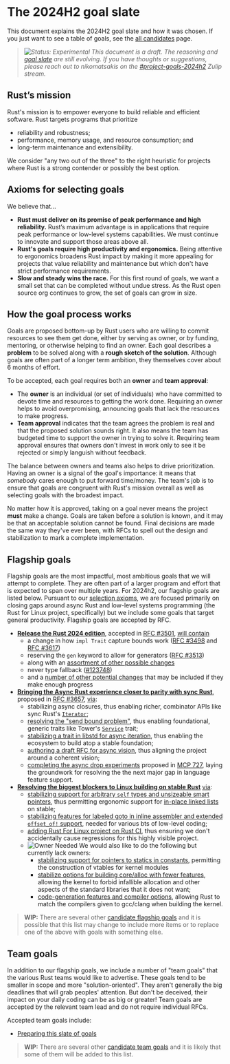 # The 2024H2 goal slate

This document explains the 2024H2 goal slate and how it was chosen. If you just want to see a table of goals, see the [all candidates](./candidates.md) page.

> *![Status: Experimental](https://img.shields.io/badge/Status-Experimental-yellow) This document is a draft. The reasoning and [goal slate](./slate.md) are still evolving. If you have thoughts or suggestions, please reach out to nikomatsakis on the [#project-goals-2024h2](https://rust-lang.zulipchat.com/#narrow/stream/435869-project-goals-2024h2) Zulip stream.*

## Rust’s mission

Rust's mission is to empower everyone to build reliable and efficient software.
Rust targets programs that prioritize

* reliability and robustness;
* performance, memory usage, and resource consumption; and
* long-term maintenance and extensibility.

We consider "any two out of the three" to the right heuristic for projects where Rust is a strong contender or possibly the best option.

## Axioms for selecting goals

We believe that...

* **Rust must deliver on its promise of peak performance and high reliability.** Rust’s maximum advantage is in applications that require peak performance or low-level systems capabilities. We must continue to innovate and support those areas above all.
* **Rust's goals require high productivity and ergonomics.** Being attentive to ergonomics broadens Rust impact by making it more appealing for projects that value reliability and maintenance but which don't have strict performance requirements.
* **Slow and steady wins the race.** For this first round of goals, we want a small set that can be completed without undue stress. As the Rust open source org continues to grow, the set of goals can grow in size.

## How the goal process works

Goals are proposed bottom-up by Rust users who are willing to commit resources to see them get done, either by serving as owner,
or by funding, mentoring, or otherwise helping to find an owner.
Each goal describes a **problem** to be solved along with a **rough sketch of the solution**.
Although goals are often part of a longer term ambition, they themselves cover about 6 months of effort.

To be accepted, each goal requires both an **owner** and **team approval**:

* The **owner** is an individual (or set of individuals) who have committed to devote time and resources to getting the work done.
  Requiring an owner helps to avoid overpromising, announcing goals that lack the resources to make progress.
* **Team approval** indicates that the team agrees the problem is real and that the proposed solution sounds right.
  It also means the team has budgeted time to support the owner in trying to solve it.
  Requiring team approval ensures that owners don't invest in work only to see it be rejected or simply languish without feedback.

The balance between owners and teams also helps to drive prioritization.
Having an owner is a signal of the goal's importance: it means that *somebody* cares enough to put forward time/money.
The team's job is to ensure that goals are congruent with Rust's mission overall as well as selecting goals with the broadest impact.

No matter how it is approved, taking on a goal never means the project **must** make a change.
Goals are taken before a solution is known, and it may be that an acceptable solution cannot be found.
Final decisions are made the same way they've ever been, with RFCs to spell out the design and stabilization to mark a complete implementation.


## Flagship goals

Flagship goals are the most impactful, most ambitious goals that we will attempt to complete. They are often part of a larger program and effort that is expected to span over multiple years. For 2024h2, our flagship goals are listed below. Pursuant to our [selection axioms](#axioms-for-rust-adoption), we are focused primarily on closing gaps around async Rust and low-level systems programming (the Rust for Linux project, specifically) but we include some goals that target general productivity. Flagship goals are accepted by RFC.

[RFC #3501]: https://rust-lang.github.io/rfcs/3501-edition-2024.html
[RFC #3657]: https://github.com/rust-lang/rfcs/pull/3657

* [**Release the Rust 2024 edition**](./Rust-2024-Edition.md), accepted in [RFC #3501][], [will contain](./Rust-2024-Edition.md#the-next-few-steps)
    * a change in how `impl Trait` capture bounds work ([RFC #3498](https://github.com/rust-lang/rfcs/pull/3498) and [RFC #3617](https://github.com/rust-lang/rfcs/pull/3617))
    * reserving the `gen` keyword to allow for generators ([RFC #3513](https://github.com/rust-lang/rfcs/pull/3513))
    * along with an [assortment of other possible changes](TODO)
    * never type fallback ([#123748](https://github.com/rust-lang/rust/issues/123748))
    * and a [number of other potential changes](https://github.com/rust-lang/rust/issues?q=label%3AC-tracking-issue+label%3AA-edition-2024+label%3AS-tracking-ready-to-stabilize%2CS-tracking-needs-documentation+-label%3AS-tracking-impl-incomplete%2CS-tracking-design-concerns) that may be included if they make enough progress
* [**Bringing the Async Rust experience closer to parity with sync Rust**](./async.md), proposed in [RFC #3657][], [via](./async.md#the-next-few-steps):
    * stabilizing async closures, thus enabling richer, combinator APIs like sync Rust's [`Iterator`](https://doc.rust-lang.org/std/iter/trait.Iterator.html);
    * [resolving the "send bound problem"](./async.md#resolve-the-send-bound-problem), thus enabling foundational, generic traits like Tower's [`Service`]() trait;
    * [stabilizing a trait in libstd for async iteration](./async.md#stabilize-trait-for-async-iteration), thus enabling the ecosystem to build atop a stable foundation;
    * [authoring a draft RFC for async vision](./async.md#author-draft-rfc-for-async-vision), thus aligning the project around a coherent vision;
    * [completing the async drop experiments](./async.md#complete-async-drop-experiments) proposed in [MCP 727][], laying the groundwork for resolving the the next major gap in language feature support.
* [**Resolving the biggest blockers to Linux building on stable Rust**](./rfl_stable.md) [via](./rfl_stable.md#the-next-few-steps):
    * [stabilizing support for arbitrary `self` types and unsizeable smart pointers](./rfl_stable.md#stable-support-for-rfls-customized-arc-type), thus permitting ergonomic support for [in-place linked lists](https://rust-for-linux.com/arc-in-the-linux-kernel) on stable;
    * [stabilizing features for labeled goto in inline assembler and extended `offset_of!` support](./rfl_stable.md#labeled-goto-in-inline-assembler-and-extended-offset_of-support), needed for various bts of low-level coding;
    * [adding Rust For Linux project on Rust CI](./rfl_stable.md#rfl-on-rust-ci), thus ensuring we don't accidentally cause regressions for this highly visible project.
    *  ![Owner Needed][] We would also like to do the following but currently lack owners:
        * [stabilizing support for pointers to statics in constants](./rfl_stable.md#pointers-to-statics-in-constants), permitting the construction of vtables for kernel modules
        * [stabilize options for building core/alloc with fewer features](./rfl_stable.md#custom-builds-of-corealloc-with-specialized-configuration-options), allowing the kernel to forbid infallible allocation and other aspects of the standard libraries that it does not want;
        * [code-generation features and compiler options](./rfl_stable.md#code-generation-features-and-compiler-options), allowing Rust to match the compilers given to gcc/clang when building the kernel.

> **WIP:** There are several other [candidate flagship goals](./candidates.md#candidate-flagship-goals) and it is possible that this list may change to include more items or to replace one of the above with goals with something else.

[MCP 727]: https://github.com/rust-lang/compiler-team/issues/727

## Team goals

In addition to our flagship goals, we include a number of "team goals" that the various Rust teams would like to advertise. These goals tend to be smaller in scope and more "solution-oriented". They aren't generally the big deadlines that will grab peoples' attention. But don't be deceived, their impact on your daily coding can be as big or greater!
Team goals are accepted by the relevant team lead and do not require individual RFCs.

Accepted team goals include:

* [Preparing this slate of goals](./Project-goal-slate.md)



> **WIP:** There are several other [candidate team goals](./candidates.md#candidate-teams-goals) and it is likely that some of them will be added to this list.

[Owner Needed]: https://img.shields.io/badge/Owned%20Needed-blue
